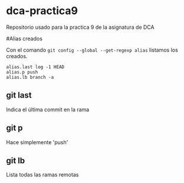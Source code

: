 # dca-practica9
Repositorio usado para la practica 9 de la asignatura de DCA


#Alias creados 

Con el comando `git config --global --get-regexp alias` listamos los creados.

```
alias.last log -1 HEAD
alias.p push
alias.lb branch -a

```

## git last

Indica el última commit en la rama

## git p

Hace simplemente 'push'

## git lb

Lista todas las ramas remotas
